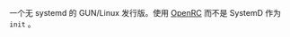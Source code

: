 
[site]: https://nxos.org
[repo-creater]: https://github.com/Nitrux/iso-tool.git
[openrc-repo]: https://github.com/OpenRC/openrc.git

一个无 systemd 的 GUN/Linux 发行版。使用 [OpenRC][openrc-repo] 而不是 SystemD 作为 `init` 。
